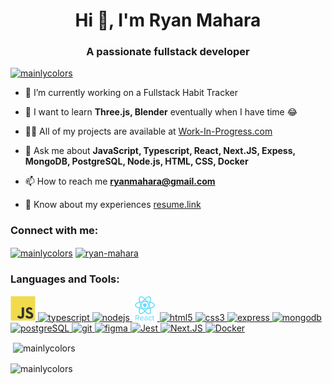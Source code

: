 <h1 align="center">Hi 👋, I'm Ryan Mahara</h1>
<h3 align="center">A passionate fullstack developer</h3>

<p align="left"> <a href="https://twitter.com/mainlycolors" target="blank"><img src="https://img.shields.io/twitter/follow/mainlycolors?logo=twitter&style=for-the-badge" alt="mainlycolors" /></a> </p>

- 🔭 I’m currently working on a Fullstack Habit Tracker

- 🌱 I want to learn **Three.js, Blender** eventually when I have time 😂 

- 👨‍💻 All of my projects are available at [Work-In-Progress.com](Work-In-Progress.com)

- 💬 Ask me about **JavaScript, Typescript, React, Next.JS, Expess, MongoDB, PostgreSQL, Node.js, HTML, CSS, Docker**

- 📫 How to reach me **ryanmahara@gmail.com**

- 📄 Know about my experiences [resume.link](resume.link)

<h3 align="left">Connect with me:</h3>
<p align="left">
<a href="https://twitter.com/mainlycolors" target="blank"><img align="center" src="https://raw.githubusercontent.com/rahuldkjain/github-profile-readme-generator/master/src/images/icons/Social/twitter.svg" alt="mainlycolors" height="30" width="40" /></a>
<a href="https://linkedin.com/in/ryan-mahara" target="blank"><img align="center" src="https://raw.githubusercontent.com/rahuldkjain/github-profile-readme-generator/master/src/images/icons/Social/linked-in-alt.svg" alt="ryan-mahara" height="30" width="40" /></a>
</p>

<h3 align="left">Languages and Tools:</h3>


<p align="left">
  <!--  javascript --><a href="https://developer.mozilla.org/en-US/docs/Web/JavaScript" target="_blank" rel="noreferrer"> <img src="https://raw.githubusercontent.com/devicons/devicon/master/icons/javascript/javascript-original.svg" alt="javascript" width="40" height="40"/> </a> 
  <!-- typescript --> <a href="https://www.typescriptlang.org/" target="_blank" rel="noreferrer"> <img src="https://cdn.jsdelivr.net/gh/devicons/devicon/icons/typescript/typescript-original.svg" alt="typescript" width="40" height="40"/> </a> 
  <!--  node.js  --><a href="https://nodejs.org" target="_blank" rel="noreferrer"> <img src="https://cdn.jsdelivr.net/gh/devicons/devicon/icons/nodejs/nodejs-original.svg" alt="nodejs" width="40" height="40"/> </a> 
  <!-- react   --><a href="https://reactjs.org/" target="_blank" rel="noreferrer"> <img src="https://raw.githubusercontent.com/devicons/devicon/master/icons/react/react-original-wordmark.svg" alt="react" width="40" height="40"/> </a> 
  <!-- HTML   --><a href="https://www.w3.org/html/" target="_blank" rel="noreferrer"> <img src="https://cdn.jsdelivr.net/gh/devicons/devicon/icons/html5/html5-original.svg" alt="html5" width="40" height="40"/> </a> 
  <!-- CSS   --><a href="https://www.w3schools.com/css/" target="_blank" rel="noreferrer"> <img src="https://cdn.jsdelivr.net/gh/devicons/devicon/icons/css3/css3-original.svg" alt="css3" width="40" height="40"/> </a>
  <!-- express --><a href="https://expressjs.com" target="_blank" rel="noreferrer"> <img src="https://cdn.jsdelivr.net/gh/devicons/devicon/icons/express/express-original.svg" alt="express" width="40" height="40"/> </a> 
  <!--  mongodb  --><a href="https://www.mongodb.com/" target="_blank" rel="noreferrer"> <img src="https://cdn.jsdelivr.net/gh/devicons/devicon/icons/mongodb/mongodb-plain.svg" alt="mongodb" width="40" height="40"/> </a>
   <!--  Postgresql  --><a href="https://www.postgresql.org/" target="_blank" rel="noreferrer"> <img src="https://cdn.jsdelivr.net/gh/devicons/devicon/icons/postgresql/postgresql-original.svg" alt="postgreSQL" width="40" height="40"/> </a>
  <!--   git --><a href="https://git-scm.com/" target="_blank" rel="noreferrer"> <img src="https://www.vectorlogo.zone/logos/git-scm/git-scm-icon.svg" alt="git" width="40" height="40"/> </a> <!-- figma   --><a href="https://www.figma.com/" target="_blank" rel="noreferrer"> <img src="https://www.vectorlogo.zone/logos/figma/figma-icon.svg" alt="figma" width="40" height="40"/> </a>
   <!--  Jest  --><a href="https://jestjs.io/" target="_blank" rel="noreferrer"> <img src="https://cdn.jsdelivr.net/gh/devicons/devicon/icons/jest/jest-plain.svg" alt="Jest" width="40" height="40"/> </a>
  <!--  Cypress is missing a icon - can get from https://www.cypress.io/press-kit/ -->
    <!--  Next.js  --><a href="https://nextjs.org/" target="_blank" rel="noreferrer"> <img src="https://cdn.jsdelivr.net/gh/devicons/devicon/icons/nextjs/nextjs-original.svg" alt="Next.JS" width="40" height="40"/> </a>
    <!--  Docker  --><a href="https://www.docker.com/" target="_blank" rel="noreferrer"> <img src="https://cdn.jsdelivr.net/gh/devicons/devicon/icons/docker/docker-plain.svg" alt="Docker" width="40" height="40"/> </a>





</p>

<p>&nbsp;<img align="center" src="https://github-readme-stats.vercel.app/api?username=mainlycolors&show_icons=true&theme=dark&locale=en" alt="mainlycolors" /></p>

<p><img align="center" src="https://github-readme-streak-stats.herokuapp.com/?user=mainlycolors&theme=dark" alt="mainlycolors" /></p>

